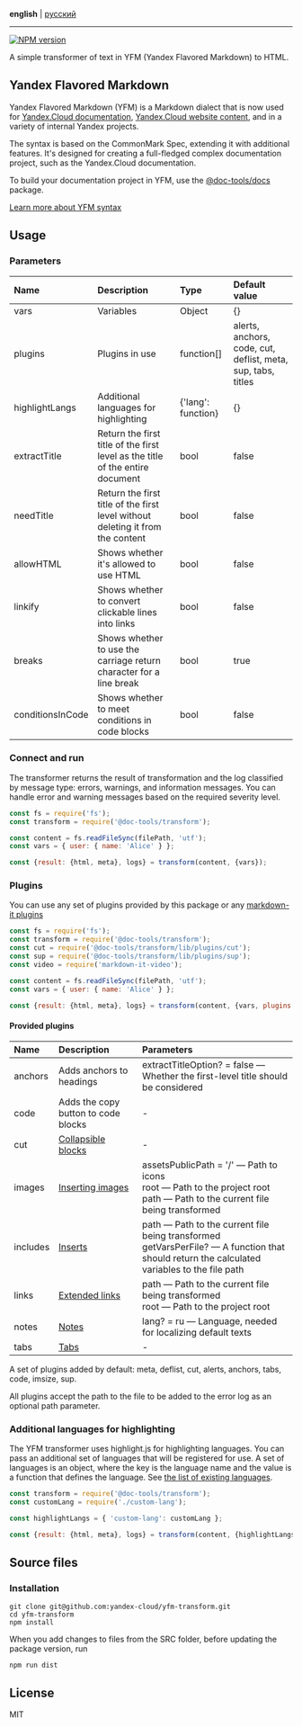 **english** | [русский](https://github.com/yandex-cloud/yfm-transform/blob/master/README.ru.md)
- - -

[![NPM version](https://img.shields.io/npm/v/@doc-tools/transform.svg?style=flat)](https://www.npmjs.org/package/@doc-tools/transform)


A simple transformer of text in YFM (Yandex Flavored Markdown) to HTML.

## Yandex Flavored Markdown

Yandex Flavored Markdown (YFM) is a Markdown dialect that is now used for
[Yandex.Cloud documentation](https://cloud.yandex.com/docs), [Yandex.Cloud website content](https://cloud.yandex.com), and in
a variety of internal Yandex projects.

The syntax is based on the CommonMark Spec, extending it with additional features. It's designed for creating
a full-fledged complex documentation project, such as the Yandex.Cloud documentation.

To build your documentation project in YFM, use the [@doc-tools/docs](https://www.npmjs.com/package/@doc-tools/docs) package.

[Learn more about YFM syntax](./DOCS.md)

## Usage

### Parameters

| Name | Description | Type | Default value |
| :--- | :--- | :--- | :--- |
| vars | Variables | Object | {} |
| plugins | Plugins in use | function[] | alerts, anchors, code, cut, deflist, meta, sup, tabs, titles |
| highlightLangs | Additional languages for highlighting | {'lang': function} | {} |
| extractTitle | Return the first title of the first level as the title of the entire document | bool | false |
| needTitle | Return the first title of the first level without deleting it from the content | bool | false |
| allowHTML | Shows whether it's allowed to use HTML | bool | false |
| linkify | Shows whether to convert clickable lines into links | bool | false |
| breaks | Shows whether to use the carriage return character for a line break | bool | true |
| conditionsInCode | Shows whether to meet conditions in code blocks | bool | false |

### Connect and run

The transformer returns the result of transformation and the log classified by message type: errors, warnings, and information messages.
You can handle error and warning messages based on the required severity level.

```js
const fs = require('fs');
const transform = require('@doc-tools/transform');

const content = fs.readFileSync(filePath, 'utf');
const vars = { user: { name: 'Alice' } };

const {result: {html, meta}, logs} = transform(content, {vars});
```

### Plugins

You can use any set of plugins provided by this package or any [markdown-it plugins](https://www.npmjs.com/search?q=keywords:markdown-it-plugin)

```js
const fs = require('fs');
const transform = require('@doc-tools/transform');
const cut = require('@doc-tools/transform/lib/plugins/cut');
const sup = require('@doc-tools/transform/lib/plugins/sup');
const video = require('markdown-it-video');

const content = fs.readFileSync(filePath, 'utf');
const vars = { user: { name: 'Alice' } };

const {result: {html, meta}, logs} = transform(content, {vars, plugins: [cut, sup, video]});
```

#### Provided plugins

| Name | Description | Parameters |
| :--- | :--- | :--- |
| anchors | Adds anchors to headings | extractTitleOption? = false — Whether the first-level title should be considered |
| code | Adds the copy button to code blocks | - |
| cut | [Collapsible blocks](./DOCS.md#cutes) | - |
| images | [Inserting images](./DOCS.md#images) | assetsPublicPath = '/' — Path to icons<br>root — Path to the project root<br>path — Path to the current file being transformed |
| includes | [Inserts](./DOCS.md#includes) | path — Path to the current file being transformed<br>getVarsPerFile? — A function that should return the calculated variables to the file path |
| links | [Extended links](./DOCS.md#links) | path — Path to the current file being transformed<br>root — Path to the project root |
| notes | [Notes](./DOCS.md#notes) | lang? = ru — Language, needed for localizing default texts |
| tabs | [Tabs](./DOCS.md#tabs) | - |

A set of plugins added by default: meta, deflist, cut, alerts, anchors, tabs, code, imsize, sup.

All plugins accept the path to the file to be added to the error log as an optional path parameter.

### Additional languages for highlighting

The YFM transformer uses highlight.js for highlighting languages. You can pass an additional set of languages
that will be registered for use. A set of languages is an object, where the key is the language name
and the value is a function that defines the language. See [the list of existing languages](https://github.com/highlightjs/highlight.js/tree/master/src/languages).

```js
const transform = require('@doc-tools/transform');
const customLang = require('./custom-lang');

const highlightLangs = { 'custom-lang': customLang };

const {result: {html, meta}, logs} = transform(content, {highlightLangs});
```

## Source files

### Installation

```shell script
git clone git@github.com:yandex-cloud/yfm-transform.git
cd yfm-transform
npm install
```

When you add changes to files from the SRC folder, before updating the package version, run

```shell script
npm run dist
```

## License

MIT

